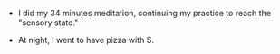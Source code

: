 - I did my 34 minutes meditation, continuing my practice to reach the "sensory state."

- At night, I went to have pizza with S.
